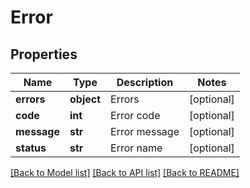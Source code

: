 # Error


## Properties
Name | Type | Description | Notes
------------ | ------------- | ------------- | -------------
**errors** | **object** | Errors | [optional] 
**code** | **int** | Error code | [optional] 
**message** | **str** | Error message | [optional] 
**status** | **str** | Error name | [optional] 

[[Back to Model list]](../README.md#documentation-for-models) [[Back to API list]](../README.md#documentation-for-api-endpoints) [[Back to README]](../README.md)


